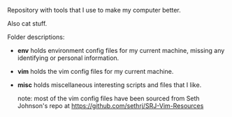 Repository with tools that I use to make my computer better. 

Also cat stuff. 

Folder descriptions:

* **env** holds environment config files for my current machine, missing any
  identifying or personal information. 
* **vim** holds the vim config files for my current machine.
* **misc** holds miscellaneous interesting scripts and files that I like. 



  note: most of the vim config files have been sourced from Seth Johnson's repo
  at https://github.com/sethrj/SRJ-Vim-Resources

